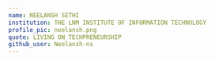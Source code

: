 ```yaml
---
name: NEELANSH SETHI
institution: THE LNM INSTITUTE OF INFORMATION TECHNOLOGY
profile_pic: neelansh.png
quote: LIVING ON TECHPRENEURSHIP
github_user: Neelansh-ns
---
```

